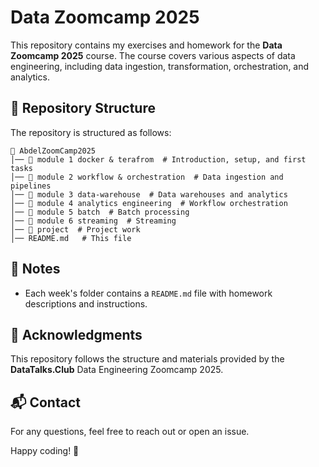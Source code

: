 # Data Zoomcamp 2025

This repository contains my exercises and homework for the **Data Zoomcamp 2025** course. The course covers various aspects of data engineering, including data ingestion, transformation, orchestration, and analytics.

## 📂 Repository Structure

The repository is structured as follows:

```
📂 AbdelZoomCamp2025
│── 📁 module 1 docker & terafrom  # Introduction, setup, and first tasks
│── 📁 module 2 workflow & orchestration  # Data ingestion and pipelines
│── 📁 module 3 data-warehouse  # Data warehouses and analytics
│── 📁 module 4 analytics engineering  # Workflow orchestration
│── 📁 module 5 batch  # Batch processing
│── 📁 module 6 streaming  # Streaming
│── 📁 project  # Project work
│── README.md   # This file
```


## 📝 Notes
- Each week's folder contains a `README.md` file with homework descriptions and instructions.


## 📌 Acknowledgments
This repository follows the structure and materials provided by the **DataTalks.Club** Data Engineering Zoomcamp 2025.

## 📬 Contact
For any questions, feel free to reach out or open an issue.

Happy coding! 🚀
